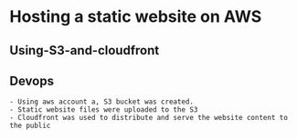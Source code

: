 # Hosting a static website on AWS 
## Using-S3-and-cloudfront
## Devops
```
- Using aws account a, S3 bucket was created.
- Static website files were uploaded to the S3
- Cloudfront was used to distribute and serve the website content to the public

```

